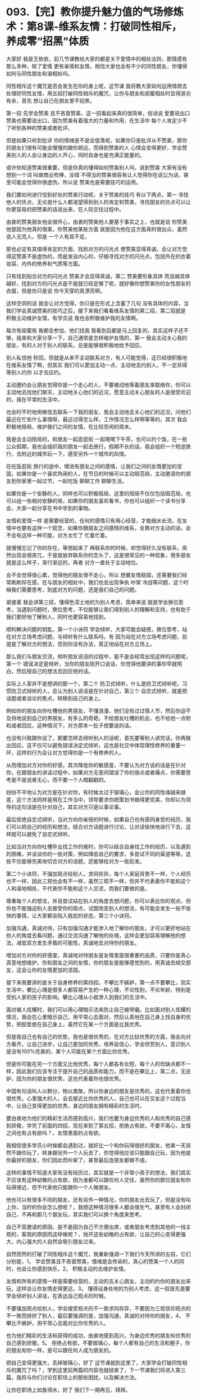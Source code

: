 # 093.【完】教你提升魅力值的气场修炼术：第8课-维系友情：打破同性相斥，养成零“招黑”体质

大家好 我是王依依，前几节课教给大家的都是关于爱情中的相处法则，那情感有那么多种，除了爱情 更有亲情和友情，相信大家也会有不少的同性朋友，你懂得如何与同性朋友和谐相处吗。

同性相斥这个魔咒是否会发生在你的身上呢，这节课 我将教大家如何运用情商去处理好同性友情，用五招打破同性相斥的魔咒，让你与朋友和闺蜜相处时显得游刃有余，首先 想让自己在朋友里不招黑。

第一招 先学会赞美 且不吝啬赞美，这一招看起来真的很简单，俗话说 爱要说出口 赞美也需要说出口，因为赞美有着强大的力量和作用，在生活中 每个人肯定少不了听到各种的赞美或者批评。

但是如果只听到批评 你的情绪是不是会低落呢，如果你只是批评从不赞美，那你的朋友们很有可能会慢慢的跟你疏远，而得到赞美的人 心情会变得更好，学会赞美别人的人会让身边的人开心，同时自身也是充满正能量的。

或许你知道赞美很重要，但是你真的懂得如何赞美别人吗，说到赞美 大家有没有想到一个词 叫做商业吹捧，没错 不得当的赞美很容易让人觉得你在说公为话，甚至可能会觉得你很虚伪，所以说 赞美也是需要技巧的运用。

我们要如何进行恰到好处的赞美行动呢，关于赞美的技巧 有以下两点，第一 寻找他人的优点，无论是什么人都渴望得到别人的肯定和赞美，寻找朋友的优点可以让你更容易的把赞美的话说出来，在人际交往过程中。

由衷的赞美朋友他会很开心，由衷的赞美他人要基于事实之上，也就是说 你赞美他是因为他真的很美，你赞美他某些方面 就是因为他在这方面真的很出众，虽然说人无完人，但是 一个人有其不足。

那也必定有其值得肯定的方面，找到对方的闪光点 使赞美显得真诚，会让对方觉得这赞美不是虚伪的，而是发自内心的，仔细寻找对方的闪光点，包括外在的衣着 妆容，内外的修养和气质等方面。

只有找到贴合对方的闪光点 赞美才会显得真诚，第二 赞美要形象具体 而且越具体越好，找到对方的闪光点是不是就已经足够了呢，就好像你想赞美你的女性朋友的衣服，但是你只是说 你今天穿的真漂亮啊。

这样空洞的话 就会让对方觉得，你只是在形式上含蓄了几句 没有具体的内容，当我们学会真诚赞美的技巧之后，接下来我们看看维系友情的第二招，第二招就是 积极主动维护友情，有学员说 我也会积极维护我的友情啊。

每次有闺蜜局 我都会参加，他们找我 我看到后都是马上回复的，其实这样子还不够，我来和大家分享一下，自己通常是怎样维护友情的，第一 我会主动关心我的朋友，有的人对于别人的联系，总是能够很积极地给予回应。

别人私信他 秒回，但就是从来不主动联系对方，有人可能觉得，这已经很积极地在维系友情了啊，但其实 我们可以更加主动一点，主动地去约别人，不一定非得等别人约你 以才去应约。

主动邀约会让朋友觉得你是一个走心的人，不要被动地等着朋友来联络你，你可以主动地去找他们聊天，主动地关心他们的近况，愿意主动关心朋友的人是很受欢迎的，我在平常的生活中。

也会时不时地用微信去联系一下我的朋友，我会主动地去关心他们的近况，问他们最近在忙些什么事情呀，最近过得怎么样，工作情况怎么样啊等等的，其次 我会积极地阻局，维护我们之间的友情，在比较空闲的周末。

我是会主动阻局的，和朋友一起逛逛街 一起喝喝下午茶，也可以约个饭，在一些公众假期，我也会组织我的朋友一起去旅行，假期不长的话，我会组织一个短途旅行，去附近的城市玩一下，感受另外一个城市的风情。

在吃饭逛街 旅行的途中，增进有朋友之间的感情，让我们之间的友情更加的坚固，如果你是一个喜欢热闹的人，在节日的时候可以主动阻范局，主动邀请你的朋友到你家里一起过节，一起吃饭 聊聊工作 聊聊生活。

如果你是一个安静的人，同样也可以积极阻局，这里的阻局不仅仅包括阻范局，也可以组一些相对安静的局，如果你的朋友喜欢看书，你也可以组织一个读书分享会，大家一起分享在书中学到的事物。

友情和爱情一样 是需要经营的，任何的感情只有用心经营，才能细水长流，在友情中也要有这样一个观念，如果你跟朋友之间感情的维系，全靠对方主动的话，会不会有这样一种可能，对方太忙了 忙着忙着。

就慢慢忘记了你的存在，等想起来了 再联系你的时候，却觉得好久没有联系，突然出现会很突兀，于是就放弃联系你的念头了，这是很常见的一种现象，很多朋友就是这么样子，渐行渐远的，再者 对方一直处于主动地位。

会不会觉得很心累，觉得他的朋友很不走心，所以 想要友情稳固，还需要我们经常刷刷存在感，在与朋友的相处中，我们也会出现争执 吵架 冷战等问题，这个时候我们需要思考，到底对方的问题，还是我们自己的问题。

紧接着 我会讲第三招，懂得色深土地的为别人考虑，简单来说 就是学会换位思考，当遇到问题时，换位思考，不仅能够让我们得到别人的理解和支持，也有助于我们更好地了解别人，同时也更容易地找到。

顺利解决问题的钥匙，第一个小诀窍 学会倾听，大家可能会疑惑，换位思考，站在对方立场考虑问题，与倾听有什么联系吗，有 因为站在对方立场考虑问题，前提是了解对方的想法，否则你没有办法，真正地站在对方立场上。

那么我们与朋友交流，倾听朋友说话的过程中，是不是会经常出现这样的问题呢，第一个 错误决定是倾听，当你的朋友刚开口说话，你觉得他要讲的事你早就明白，然后按自己的想法去回应他的话。

实际上人家并不是想讲的那一个，第二个 防卫式倾听，什么是防卫式倾听呢，习惯防卫式倾听的人，总认为别人说话是在针对自己，第三个 自恋式倾听，就是把话题或者谈论的焦点，转移到自己的身上。

例如你的朋友向你吐槽他的男朋友，不懂浪漫，他们没有过过情人节，然后你迫不及待地说到自己的男朋友，有多么的奇葩，不给朋友吐槽的机会，也不给他一点附和或者回应，这种情况下，对方原本一肚子想要说的话。

也没有兴致跟你说了，那要怎样去倾听别人的话呢，首先要等别人讲完话，你再做出回应，这不仅可以避免错误决定式倾听，这也是社交中体现理性修养的重要一环，这样的行为会让对方觉得你是一个有修养的人。

从而增加对方对你的好感，其次降低你的敏感度，不要认为对方说的话是在针对你，在跟朋友的讲话过程中，如果对方无意间错误了你的弱点或者痛点，你需要思考是不是说者无心，而不要一个人暗戳戳的。

纷纷不平地认为对方是在针对你，有时候太过于玻璃心，会让你的同性缘越来越差，这个方法同样是用在工作当中，领导要求你把策划书做得更完美，你却以为领导的这句话是在针对自己，其实对方只是以事论事。

最后拒绝自恋式倾听，当对方向你亲授的时候，如果自己也有感同身受的经历，我们可以把自己的经历和想法，结合对方话题进行讨论，让对话愉快地进行下去，这样就可以避免了自恋式倾听。

比如当对方向你吐槽毕业找工作的难时，你可以结合自身找工作的经历，以及遇到的困难，并谈谈你的一些对策，例如降低自己的要求，多尝试不同的渠道等等，这些不仅能够完美地切合对方的话题，还能够给对方一些启发。

第二个小诀窍，不强加观点给别人，求同存异，每个人家庭背景不一样，个人经历也不一样，因此三观也会有不一样，虽然三观不一样，但并不代表着你不能和这个人和谐地相处，不代表你不能和这个人交流，而我们要做的是。

尊重每个人的想法，并且尝试站在别人的角度去想问题，你可以表达你的观点，但你也不能强迫别人去接受你的观点，试图改变别人的想法，有可能会发生一些不愉快的事情，让大家都会陷入尴尬的状态，第三个小诀窍。

加强沟通，真诚对待，只有加强沟通才能渗入地了解你的朋友，才可以更好地站在别人的角度去看问题，通过交流沟通了解他的处境，这样会更加容易理解他的想法，减低双方发生矛盾的可能性，真诚地去对待你的朋友。

增加对方对你的好感度，真诚地对待朋友是友情里面很重要的品质，只要你是真心真意地想维护，你和朋友之间的友情，你的朋友是能够感觉到的，用真诚去结交朋友，这会让你的友情更加的坚固。

接下来我要讲的是关于自身修养的第四招，不攀比不嫉妒，第一点不要攀比，现实生活中，攀比心理是很多人都容易产生的一种心理，不论性别，不论年龄，特别是受别人家的孩子的影响，攀比心理从小就渗入到我们的生活中。

面对被人炫耀时，我们可以用心理暗示法来防止自己被带偏，比如面对别人炫耀的情况，我会在心里暗示自己，用平常心去面对，然后认真地在自己身上找自身的优势，把胶垫放在自己身上，虽然它在某一个方面是比我优秀。

但是我自己也有自己的优势，我也是很优秀的，在对方比较优秀的方面，我会向对方看齐，让自己进步，让自己更加的优秀，培养自信心，学会欣赏别人，意识到人是没有100%完美的，某个人可能在某个方面比你优秀。

但是你可能在另一个方面又比他优秀，每个人都各有长短，每个人的优缺点都不一样，因此我们应该专注于提升自己的品质和能力，而不是在攀比上，第二点，无忌妒，因为你的朋友很优秀，这也代表着你也很优秀。

中国有句话叫人以群分，物以类聚，所以你身边的朋友是优秀的，这也代表着你也很优秀，心里强大的人，会去接近比你优秀的人，自己也可以在交友这个过程当中，让自己变得更加的优秀，身边的朋友拥有精彩的生活时。

要由衷地为他们的精彩生活而感到高兴，我们也要为身边优秀的人和优秀的自己感到骄傲，学完了前面的四招，现在来到了第五招，拒绝占有欲，不要不离心，友情之间也有占有欲吗？，友情里面的占有欲。

我相信很多学员小时候都会遇到过，就好比一个和你玩得很好的朋友，他某一天突然不跟你玩了，转身跟另外一个人玩去了，你觉得他应该只能跟自己玩，因为他是你最好的朋友，你们因此而吵架了，甚至最后连朋友都做不成。

这样的事情不知道大家有没有经历过，其实就是一个非常小孩子的想法，我们其实不应该有这种幼稚的占有欲，因为谁都可以跟任何人交往，虽然你的那位朋友和你玩得很近，但不代表他只能跟你一个人做朋友。

他也可以有很多不同的朋友，还有另外一种情况，你的朋友出去玩了，但是没有叫上你，当时的你会怎么想呢？，我想这种情况很多人都会很生气，甚至有人会封闭自己，不再和那几个朋友玩，其实我们可以换个角度来思考。

自己不受邀请的原因，是不是因为自己不方便出席，或者朋友考虑到其他的一线主观的，客观的原因而这样做呢？，抛开这些幼稚的占有欲，让自己的心变得更强大，内心强大的人自然会吸引朋友过来。

自然而然的打破了同性相斥这个魔咒，我重新强调一下我们今天所讲的五招，它们分别是，1。 学会赞美且不吝啬赞美，情绪是会传染的，真心的赞美一个人的同时，也会让你感到快乐，2。 积极主动的去维护友情。

友情和所有的感情一样是需要经营的，主动的去关心朋友，主动的约你的朋友出来玩，这样会让你友情走得更远，3。 懂得设身处地的为别人考虑，这一招首先是要学会倾听别人讲话，在表达自己观点的时候。

不要强加观点给别人，学会接受观点的不一致求同存异，不要因为三观信仰观点的不一致而排挤了别人，最后要强调的是，加强沟通，真诚的对待你的朋友，4。 不攀比不嫉妒，用平常心去面对比你优秀的人。

也为他们精彩的生活和获得的成功，由衷地感到高兴，为身边优秀的朋友和优秀的自己感到骄傲，5。 拒绝占有欲，不要玻璃心，每个人都有自己的生活和圈子，你的朋友和你一样，是可以跟任何人成为朋友的。

把自己变得更强大，丢掉玻璃心，好了 这节课就到这里了，大家学会打破同性相斥的魔咒了吗？，学到这里前两篇的内容也就结束了，下一节课我们将进入第三篇，我将与你们讨论在职场上的那些困扰，以及解决方法。

让你在职场上如鱼得水，好了 我们下一期再见，拜拜。